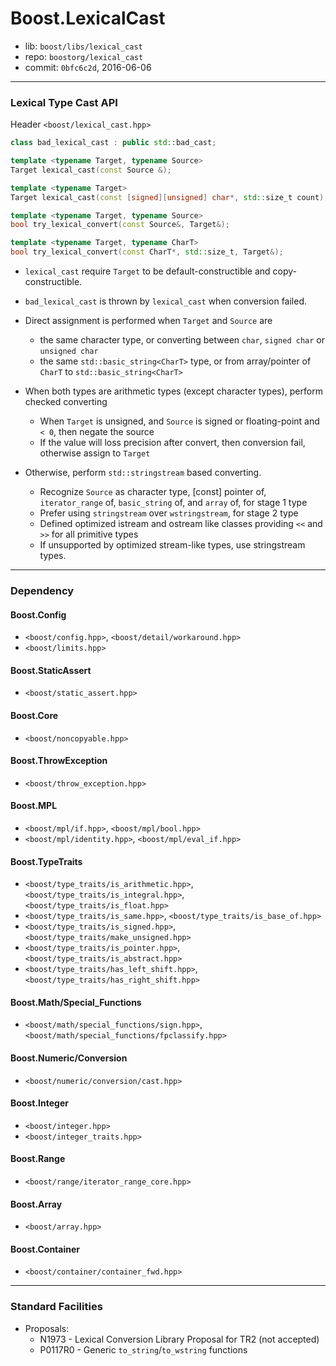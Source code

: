 # Boost.LexicalCast

* lib: `boost/libs/lexical_cast`
* repo: `boostorg/lexical_cast`
* commit: `0bfc6c2d`, 2016-06-06

------
### Lexical Type Cast API

Header `<boost/lexical_cast.hpp>`

```c++
class bad_lexical_cast : public std::bad_cast;

template <typename Target, typename Source>
Target lexical_cast(const Source &);

template <typename Target>
Target lexical_cast(const [signed][unsigned] char*, std::size_t count);

template <typename Target, typename Source>
bool try_lexical_convert(const Source&, Target&);

template <typename Target, typename CharT>
bool try_lexical_convert(const CharT*, std::size_t, Target&);
```

* `lexical_cast` require `Target` to be default-constructible and copy-constructible.
* `bad_lexical_cast` is thrown by `lexical_cast` when conversion failed.

* Direct assignment is performed when `Target` and `Source` are
  * the same character type, or converting between `char`, `signed char` or `unsigned char`
  * the same `std::basic_string<CharT>` type, or from array/pointer of `CharT` to `std::basic_string<CharT>`
* When both types are arithmetic types (except character types), perform checked converting
  * When `Target` is unsigned, and `Source` is signed or floating-point and `< 0`, then negate the source
  * If the value will loss precision after convert, then conversion fail, otherwise assign to `Target`
* Otherwise, perform `std::stringstream` based converting.
  * Recognize `Source` as character type, [const] pointer of, `iterator_range` of, `basic_string` of, and `array` of, for stage 1 type
  * Prefer using `stringstream` over `wstringstream`, for stage 2 type
  * Defined optimized istream and ostream like classes providing `<<` and `>>` for all primitive types
  * If unsupported by optimized stream-like types, use stringstream types.

------
### Dependency

#### Boost.Config

* `<boost/config.hpp>`, `<boost/detail/workaround.hpp>`
* `<boost/limits.hpp>`

#### Boost.StaticAssert

* `<boost/static_assert.hpp>`

#### Boost.Core

* `<boost/noncopyable.hpp>`

#### Boost.ThrowException

* `<boost/throw_exception.hpp>`

#### Boost.MPL

* `<boost/mpl/if.hpp>`, `<boost/mpl/bool.hpp>`
* `<boost/mpl/identity.hpp>`, `<boost/mpl/eval_if.hpp>`

#### Boost.TypeTraits

* `<boost/type_traits/is_arithmetic.hpp>`, `<boost/type_traits/is_integral.hpp>`, `<boost/type_traits/is_float.hpp>`
* `<boost/type_traits/is_same.hpp>`, `<boost/type_traits/is_base_of.hpp>`
* `<boost/type_traits/is_signed.hpp>`, `<boost/type_traits/make_unsigned.hpp>`
* `<boost/type_traits/is_pointer.hpp>`, `<boost/type_traits/is_abstract.hpp>`
* `<boost/type_traits/has_left_shift.hpp>`, `<boost/type_traits/has_right_shift.hpp>`

#### Boost.Math/Special_Functions

* `<boost/math/special_functions/sign.hpp>`, `<boost/math/special_functions/fpclassify.hpp>`

#### Boost.Numeric/Conversion

* `<boost/numeric/conversion/cast.hpp>`

#### Boost.Integer

* `<boost/integer.hpp>`
* `<boost/integer_traits.hpp>`

#### Boost.Range

* `<boost/range/iterator_range_core.hpp>`

#### Boost.Array

* `<boost/array.hpp>`

#### Boost.Container

* `<boost/container/container_fwd.hpp>`

------
### Standard Facilities

* Proposals:
  * N1973 - Lexical Conversion Library Proposal for TR2 (not accepted)
  * P0117R0 - Generic `to_string`/`to_wstring` functions
